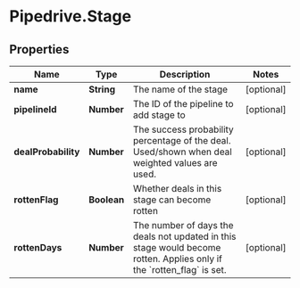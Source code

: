 # Pipedrive.Stage

## Properties

Name | Type | Description | Notes
------------ | ------------- | ------------- | -------------
**name** | **String** | The name of the stage | [optional] 
**pipelineId** | **Number** | The ID of the pipeline to add stage to | [optional] 
**dealProbability** | **Number** | The success probability percentage of the deal. Used/shown when deal weighted values are used. | [optional] 
**rottenFlag** | **Boolean** | Whether deals in this stage can become rotten | [optional] 
**rottenDays** | **Number** | The number of days the deals not updated in this stage would become rotten. Applies only if the &#x60;rotten_flag&#x60; is set. | [optional] 


